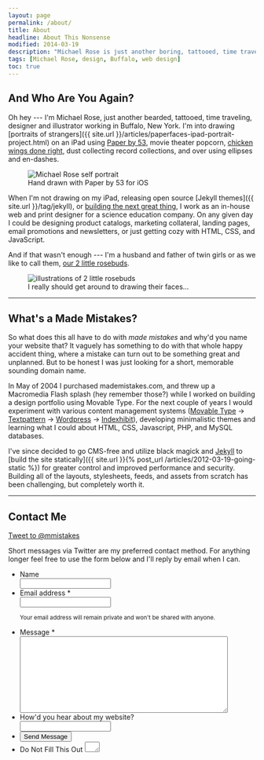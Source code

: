 ```yaml
---
layout: page
permalink: /about/
title: About
headline: About This Nonsense
modified: 2014-03-19
description: "Michael Rose is just another boring, tattooed, time traveling, designer and illustrator from Buffalo, New York."
tags: [Michael Rose, design, Buffalo, web design]
toc: true
---
```


## And Who Are You Again?

Oh hey --- I'm Michael Rose, just another bearded, tattooed, time traveling, designer and illustrator working in Buffalo, New York. I'm into drawing [portraits of strangers]({{ site.url }}/articles/paperfaces-ipad-portrait-project.html) on an iPad using [Paper by 53](http://www.fiftythree.com/paper), movie theater popcorn, [chicken wings done right](http://www.duffswings.com "Duff's Famous Wings"), dust collecting record collections, and over using ellipses and en-dashes.

<figure>
	<img src="{{ site.url }}/images/paperfaces-michael-rose-beard-m.jpg" alt="Michael Rose self portrait">
	<figcaption>Hand drawn with Paper by 53 for iOS</figcaption>
</figure>

When I'm not drawing on my iPad, releasing open source [Jekyll themes]({{ site.url }}/tag/jekyll), or [building the next great thing](http://ekowave.com), I work as an in-house web and print designer for a science education company. On any given day I could be designing product catalogs, marketing collateral, landing pages, email promotions and newsletters, or just getting cozy with HTML, CSS, and JavaScript.

And if that wasn't enough --- I'm a husband and father of twin girls or as we like to call them, [our 2 little rosebuds](http://2littlerosebuds.com "2 Little Rosebuds").

<figure>
	<img src="{{ site.url }}/images/paperfaces-my-girls-900.jpg" alt="illustrations of 2 little rosebuds">
	<figcaption>I really should get around to drawing their faces&hellip;</figcaption>
</figure>

---

## What's a Made Mistakes?

So what does this all have to do with *made mistakes* and why'd you name your website that? It vaguely has something to do with that whole happy accident thing, where a mistake can turn out to be something great and unplanned. But to be honest I was just looking for a short, memorable sounding domain name.

In May of 2004 I purchased mademistakes.com, and threw up a Macromedia Flash splash (hey remember those?) while I worked on building a design portfolio using Movable Type. For the next couple of years I would experiment with various content management systems ([Movable Type](http://www.movabletype.org/) &rarr; [Textpattern](http://textpattern.com/) &rarr; [Wordpress](http://wordpress.org/) &rarr; [Indexhibit](http://www.indexhibit.org/)), developing minimalistic themes and learning what I could about HTML, CSS, Javascript, PHP, and MySQL databases.

I've since decided to go CMS-free and utilize black magick and [Jekyll](http://jekyllrb.com/) to [build the site statically]({{ site.url }}{% post_url /articles/2012-03-19-going-static %}) for greater control and improved performance and security. Building all of the layouts, stylesheets, feeds, and assets from scratch has been challenging, but completely worth it.

---

## Contact Me

<a href="https://twitter.com/intent/tweet?screen_name=mmistakes" class="twitter-mention-button" data-size="large" data-related="mmistakes">Tweet to @mmistakes</a>
<script>!function(d,s,id){var js,fjs=d.getElementsByTagName(s)[0],p=/^http:/.test(d.location)?'http':'https';if(!d.getElementById(id)){js=d.createElement(s);js.id=id;js.src=p+'://platform.twitter.com/widgets.js';fjs.parentNode.insertBefore(js,fjs);}}(document, 'script', 'twitter-wjs');</script>

Short messages via Twitter are my preferred contact method. For anything longer feel free to use the form below and I'll reply by email when I can.

<link rel="stylesheet" href="{{ site.url }}/{% ministamp _assets/css/form.min.css css/form.min.css %}">
<script src="{{ site.url }}/{% ministamp _assets/js/vendor/wufoo.js js/vendor/wufoo.js %}"></script>

<form id="form1" name="form1" class="wufoo  page" accept-charset="UTF-8" autocomplete="off" enctype="multipart/form-data" method="post" novalidate action="https://mademistakes.wufoo.com/forms/zr2w1zk1hbcjv0/#public">
	<ul>
		<li id="foli7" class="notranslate">
			<label class="desc" id="title7" for="Field7"> Name </label>
			<div>
				<input id="Field7" name="Field7" type="text" class="field text large" value="" maxlength="255" tabindex="1" onKeyUp="" />
		    </div>
		</li>
		<li id="foli2" class="notranslate">
			<label class="desc" id="title2" for="Field2"> Email address <span id="req_2" class="req">*</span> </label>
			<div>
				<input id="Field2" name="Field2" type="email" spellcheck="false" class="field text large" value="" maxlength="255" tabindex="2" required />
			</div>
			<p class="instruct" id="instruct2"><small>Your email address will remain private and won't be shared with anyone.</small></p>
		</li>
		<li id="foli1" class="notranslate">
			<label class="desc" id="title1" for="Field1"> Message <span id="req_1" class="req">*</span> </label>
			<div>
				<textarea id="Field1" name="Field1" class="field textarea medium" spellcheck="true" rows="10" cols="50" tabindex="3" onkeyup="" required></textarea>
			</div>
		</li>
		<li id="foli10" class="notranslate">
			<label class="desc" id="title10" for="Field10"> How'd you hear about my website? </label>
			<div>
				<input id="Field10" name="Field10" type="text" class="field text large" value="" maxlength="255" tabindex="4" onKeyUp="" />
			</div>
		</li>
		<li class="buttons">
			<div>
				<input id="saveForm" name="saveForm" class="btn" type="submit" value="Send Message" />
			</div>
		</li>
		<li class="hidden">
			<label for="comment">Do Not Fill This Out</label>
			<textarea name="comment" id="comment" rows="1" cols="1"></textarea>
			<input type="hidden" id="idstamp" name="idstamp" value="DXSyHZyBYpNZI+88LvVOKO8dSfd/5lyIeCQAXFVxeJY=" />
		</li>
	</ul>
</form>